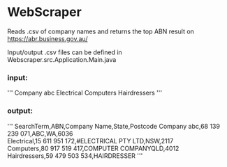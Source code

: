 # WebScraper

Reads .csv of company names and returns the top ABN result on https://abr.business.gov.au/

Input/output .csv files can be defined in Webscraper.src.Application.Main.java

### input:
'''
Company abc
Electrical
Computers
Hairdressers
'''

### output:
'''
SearchTerm,ABN,Company Name,State,Postcode
Company abc,68 139 239 071,ABC,WA,6036        
Electrical,15 611 951 172,#ELECTRICAL PTY LTD,NSW,2117        
Computers,80 917 519 417,COMPUTER COMPANYQLD,4012        
Hairdressers,59 479 503 534,HAIRDRESSER
'''

